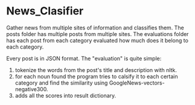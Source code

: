 # News_Clasifier
Gather news from multiple sites of information and classifies them.
The posts folder has multiple posts from multiple sites.
The evaluations folder has each post from each category evaluated how much does it belong to each category.

Every post is in JSON format.
The "evaluation" is quite simple:
 1) tokenize the words from the post's title and description with nltk.
 2) for each noun found the program tries to calsify it to each certain category and find the similarity using GoogleNews-vectors-negative300.
 3) adds all the scores into result dictionary.

